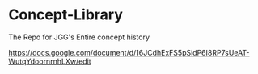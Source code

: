 Concept-Library
===============

The Repo for JGG's Entire concept history



https://docs.google.com/document/d/16JCdhExFS5pSidP6I8RP7sUeAT-WutqYdoornrnhLXw/edit
